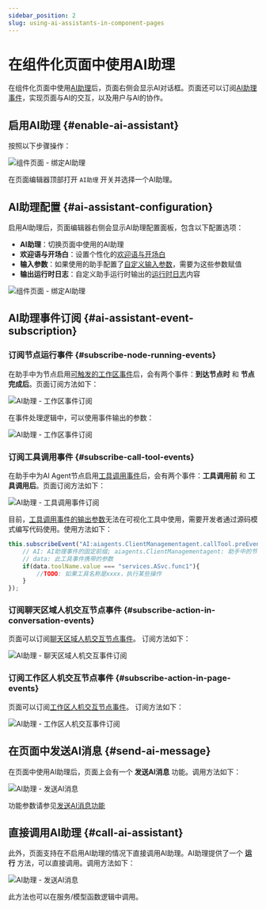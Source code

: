```yaml
---
sidebar_position: 2
slug: using-ai-assistants-in-component-pages
---
```


# 在组件化页面中使用AI助理
在组件化页面中使用[AI助理](../ai-assistant)后，页面右侧会显示AI对话框。页面还可以订阅[AI助理事件](../ai-assistant/ai-assistant-event)，实现页面与AI的交互，以及用户与AI的协作。

## 启用AI助理 {#enable-ai-assistant}
按照以下步骤操作：

![组件页面 - 绑定AI助理](./img/component-page-bind-assistant.png)

在页面编辑器顶部打开 `AI助理` 开关并选择一个AI助理。

## AI助理配置 {#ai-assistant-configuration}

启用AI助理后，页面编辑器右侧会显示AI助理配置面板，包含以下配置选项：
- **AI助理**：切换页面中使用的AI助理
- **欢迎语与开场白**：设置个性化的[欢迎语与开场白](../ai-assistant/welcome-message-and-opening)
- **输入参数**：如果使用的助手配置了[自定义输入参数](../ai-assistant/ai-assistant-input-output#input-parameters)，需要为这些参数赋值
- **输出运行时日志**：自定义助手运行时输出的[运行时日志](../ai-assistant/ai-assistant-input-output#message-output)内容

![组件页面 - 绑定AI助理](./img/component-page-assistant-config.png)


## AI助理事件订阅 {#ai-assistant-event-subscription}

### 订阅节点运行事件 {#subscribe-node-running-events}
在助手中为节点启用[可触发的工作区事件](../ai-assistant/ai-assistant-event#node-running-events)后，会有两个事件：**到达节点时** 和 **节点完成后**。页面订阅方法如下：

![AI助理 - 工作区事件订阅](./img/assistant-workspace-event-subscribe.png)

在事件处理逻辑中，可以使用事件输出的参数：

![AI助理 - 工作区事件订阅](./img/assistant-workspace-event-args.png)

### 订阅工具调用事件 {#subscribe-call-tool-events}

在助手中为AI Agent节点启用[工具调用事件](../ai-assistant/ai-assistant-event#agent-call-tool-events)后，会有两个事件：**工具调用前** 和 **工具调用后**。页面订阅方法如下：

![AI助理 - 工具调用事件订阅](./img/assistant-workspace-tool-event.png)

目前，[工具调用事件的输出参数](../ai-assistant/ai-assistant-event#agent-call-tool-events)无法在可视化工具中使用，需要开发者通过源码模式编写代码使用。使用方法如下：
```javascript
this.subscribeEvent("AI:aiagents.ClientManagementagent.callTool.preEvent", async ({ data}) => {
    // AI: AI助理事件的固定前缀; aiagents.ClientManagementagent: 助手中的节点ID; callTool.preEvent: 工具调用前事件, callTool.postEvent: 工具调用后事件
    // data: 此工具事件携带的参数
    if(data.toolName.value === "services.ASvc.func1"){
        //TODO: 如果工具名称是xxxx，执行某些操作 
    }
});
```

### 订阅聊天区域人机交互节点事件 {#subscribe-action-in-conversation-events}
页面可以订阅[聊天区域人机交互节点事件](../ai-assistant/ai-assistant-event#chat-area-human-machine-interaction-events)。
订阅方法如下：

![AI助理 - 聊天区域人机交互事件订阅](./img/assistant-chat-event.png)

### 订阅工作区人机交互节点事件 {#subscribe-action-in-page-events}
页面可以订阅[工作区人机交互节点事件](../ai-assistant/ai-assistant-event#action-in-page-events)。
订阅方法如下：

![AI助理 - 工作区人机交互事件订阅](./img/assistant-uiinterrupt-event.png)

## 在页面中发送AI消息 {#send-ai-message}

在页面中使用AI助理后，页面上会有一个 **发送AI消息** 功能。调用方法如下：

![AI助理 - 发送AI消息](./img/send-ai-message.png)

功能参数请参见[发送AI消息功能](../ai-assistant/ai-assistant-api-exposure#send-ai-message)


## 直接调用AI助理 {#call-ai-assistant}

此外，页面支持在不启用AI助理的情况下直接调用AI助理。AI助理提供了一个 **运行** 方法，可以直接调用。调用方法如下：

![AI助理 - 发送AI消息](./img/call-assistant.png)

此方法也可以在服务/模型函数逻辑中调用。
